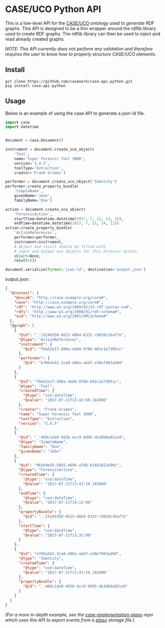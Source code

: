 # CASE/UCO Python API

This is a low-level API for the [CASE/UCO](https://casework.github.io/case) ontology
used to *generate* RDF graphs.
This API is designed to be a thin wrapper around the rdflib library used to create
RDF graphs. The rdflib library can then be used to inject and read already
created graphs.

*NOTE: This API currently does not perform any validation and therefore requires the
user to know how to properly structure CASE/UCO elements.*

## Install
```
git clone https://github.com/casework/case-api-python.git
pip install case-api-python
```


## Usage
Below is an example of using the case API to generate a json-ld file.

```python
import case
import datetime


document = case.Document()

instrument = document.create_uco_object(
    'Tool',
    name='Super Forensic Tool 3000',
    version='3.4.5',
    toolType='Extraction',
    creator='Frank Grimes')

performer = document.create_uco_object('Identity')
performer.create_property_bundle(
    'SimpleName',
    givenName='John',
    familyName='Doe')

action = document.create_uco_object(
    'ForensicAction',
    startTime=datetime.datetime(2017, 7, 21, 13, 32),
    endTime=datetime.datetime(2017, 7, 21, 14, 12))
action.create_property_bundle(
    'ActionReferences',
    performer=performer,
    instrument=instrument,
    # object and result should be filled with
    # input and output uco objects for this Forensic action.
    object=None,
    result=[])

document.serialize(format='json-ld', destination='output.json')
```

output.json :
```json
{
  "@context": {
    "@vocab": "http://case.example.org/core#",
    "case": "http://case.example.org/core#",
    "rdf": "http://www.w3.org/1999/02/22-rdf-syntax-ns#",
    "rdfs": "http://www.w3.org/2000/01/rdf-schema#",
    "xsd": "http://www.w3.org/2001/XMLSchema#"
  },
  "@graph": [
    {
      "@id": "_:15249350-6615-48b4-b332-c983dc16af7e",
      "@type": "ActionReferences",
      "instrument": {
        "@id": "f0a52e1f-d90a-4e60-8f66-b01c1e73051c"
      },
      "performer": {
        "@id": "e706a541-3ca0-486a-ab47-e30ef983ad9d"
      }
    },
    {
      "@id": "f0a52e1f-d90a-4e60-8f66-b01c1e73051c",
      "@type": "Tool",
      "createdTime": {
        "@type": "xsd:dateTime",
        "@value": "2017-07-21T13:43:59.182000"
      },
      "creator": "Frank Grimes",
      "name": "Super Forensic Tool 3000",
      "toolType": "Extraction",
      "version": "3.4.5"
    },
    {
      "@id": "_:469c1da9-403b-4cc9-9d95-de38b0a92ce9",
      "@type": "SimpleName",
      "familyName": "Doe",
      "givenName": "John"
    },
    {
      "@id": "963e9e35-b8b5-4696-a7db-b1681b22e90c",
      "@type": "ForensicAction",
      "createdTime": {
        "@type": "xsd:dateTime",
        "@value": "2017-07-21T13:43:59.183000"
      },
      "endTime": {
        "@type": "xsd:dateTime",
        "@value": "2017-07-21T14:12:00"
      },
      "propertyBundle": {
        "@id": "_:15249350-6615-48b4-b332-c983dc16af7e"
      },
      "startTime": {
        "@type": "xsd:dateTime",
        "@value": "2017-07-21T13:32:00"
      }
    },
    {
      "@id": "e706a541-3ca0-486a-ab47-e30ef983ad9d",
      "@type": "Identity",
      "createdTime": {
        "@type": "xsd:dateTime",
        "@value": "2017-07-21T13:43:59.182000"
      },
      "propertyBundle": {
        "@id": "_:469c1da9-403b-4cc9-9d95-de38b0a92ce9"
      }
    }
  ]
}
```

*(For a more in-depth example, see the [case-implementation-plaso](https://github.com/casework/case-implementation-plaso)
repo which uses this API to export events from a [plaso](https://github.com/log2timeline/plaso) storage file.)*
